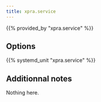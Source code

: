 ```yaml
---
title: xpra.service
---
```


{{% provided_by "xpra.service" %}}

## Options

{{% systemd_unit "xpra.service" %}}

## Additionnal notes

Nothing here.